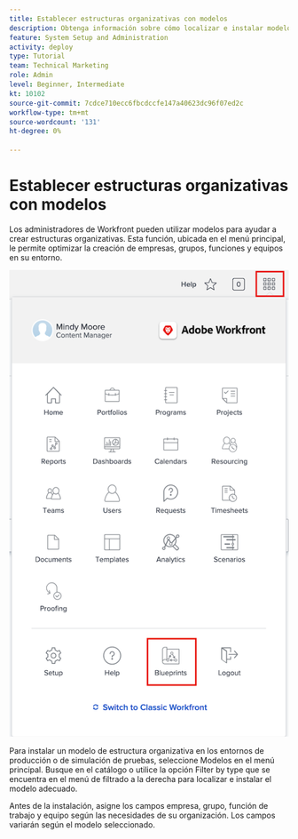 ```yaml
---
title: Establecer estructuras organizativas con modelos
description: Obtenga información sobre cómo localizar e instalar modelos y agregarlos al [!UICONTROL Menú principal].
feature: System Setup and Administration
activity: deploy
type: Tutorial
team: Technical Marketing
role: Admin
level: Beginner, Intermediate
kt: 10102
source-git-commit: 7cdce710ecc6fbcdccfe147a40623dc96f07ed2c
workflow-type: tm+mt
source-wordcount: '131'
ht-degree: 0%

---
```




# Establecer estructuras organizativas con modelos

Los administradores de Workfront pueden utilizar modelos para ayudar a crear estructuras organizativas. Esta función, ubicada en el menú principal, le permite optimizar la creación de empresas, grupos, funciones y equipos en su entorno.

![Organice estructuras con [!UICONTROL Planes]](assets/BP_orgstructure_01.png)

Para instalar un modelo de estructura organizativa en los entornos de producción o de simulación de pruebas, seleccione Modelos en el menú principal. Busque en el catálogo o utilice la opción Filter by type que se encuentra en el menú de filtrado a la derecha para localizar e instalar el modelo adecuado.

Antes de la instalación, asigne los campos empresa, grupo, función de trabajo y equipo según las necesidades de su organización. Los campos variarán según el modelo seleccionado.

<!--Note: There are two types of Blueprints—Project Template and Organizational Structure. For more information on using blueprints and steps you need to take following installation, refer to the Blueprints articles.-->
